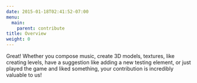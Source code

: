 ```yaml
---
date: 2015-01-18T02:41:52-07:00
menu:
  main:
    parent: contribute
title: Overview
weight: 0
---
```


Great! Whether you compose music, create 3D models, textures, like creating levels, have a suggestion like adding a new testing element, or just played the game and liked something, your contribution is incredibly valuable to us!
